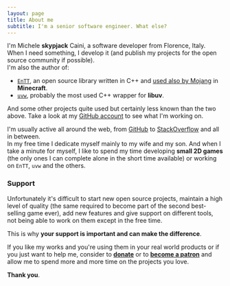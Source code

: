 ```yaml
---
layout: page
title: About me
subtitle: I'm a senior software engineer. What else?
---
```


I'm Michele **skypjack** Caini, a software developer from Florence, Italy. When
I need something, I develop it (and publish my projects for the open source
community if possible).<br/>
I'm also the author of:

* [`EnTT`](https://github.com/skypjack/entt), an open source library written in
  C++ and [used also by Mojang](https://minecraft.net/en-us/attribution/) in
  **Minecraft**.
* [`uvw`](https://github.com/skypjack/uvw), probably the most used C++ wrapper
  for **libuv**.

And some other projects quite used but certainly less known than the two above.
Take a look at my [GitHub account](https://github.com/skypjack) to see what I'm
working on.

I'm usually active all around the web, from
[GitHub](https://github.com/skypjack) to
[StackOverflow](https://stackoverflow.com/users/4987285/skypjack) and all in
between.<br/>
In my free time I dedicate myself mainly to my wife and my son. And when I take
a minute for myself, I like to spend my time developing **small 2D games** (the
only ones I can complete alone in the short time available) or working on
`EnTT`, `uvw` and the others.

### Support

Unfortunately it's difficult to start new open source projects, maintain a high
level of quality (the same required to become part of the second best-selling
game ever), add new features and give support on different tools, not being able
to work on them except in the free time.

This is why **your support is important and can make the difference**.

If you like my works and you're using them in your real world products or if you
just want to help me, consider to [**donate**](https://www.paypal.me/skypjack)
or to [**become a patron**](https://www.patreon.com/bePatron?c=1772573) and
allow me to spend more and more time on the projects you love.

**Thank you**.
